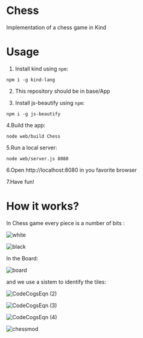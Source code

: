 # Chess
Implementation of a chess game in Kind

# Usage
1. Install kind using ``npm``:

``
 npm i -g kind-lang
``

2. This repository should be in base/App 

4. Install js-beautify using ``npm``:

``
   npm i -g js-beautify
``

4.Build the app:

``
node web/build Chess
``

5.Run a local server:

``
node web/server.js 8080
``

6.Open http://localhost:8080 in you favorite browser

7.Have fun!

# How it works?

In Chess game every piece is a number of bits :

![white](https://user-images.githubusercontent.com/95002561/170084977-c2159ccd-d4f8-4a6b-b201-d02ed2ae7aa3.png)

![black](https://user-images.githubusercontent.com/95002561/170085241-909fd0f9-bdb3-4d9a-b256-64097ebbdfc7.png)

In the Board:

![board](https://user-images.githubusercontent.com/95002561/170085600-49471e62-b52b-4114-a9b0-fb9d1097cc05.png)

and we use a sistem to identify the tiles: 

![CodeCogsEqn (2)](https://user-images.githubusercontent.com/95002561/170095935-476d85a1-e3ff-4d06-b138-6cc14164f80a.gif)

![CodeCogsEqn (3)](https://user-images.githubusercontent.com/95002561/170096001-996f5331-2e70-436d-b4b6-69c9b486d66e.gif)

![CodeCogsEqn (4)](https://user-images.githubusercontent.com/95002561/170096071-0dfb113d-09b6-403e-beda-692fc467e929.gif)

![chessmod](https://user-images.githubusercontent.com/95002561/170095663-834867dc-4762-423d-9664-48c3dc2a62ef.png)


